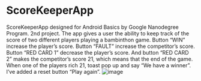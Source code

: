 # ScoreKeeperApp
ScoreKeeperApp designed for Android Basics by Google Nanodegree Program. 2nd project.
The app gives a user the ability to keep track of the score of two different players playing a bambinthon game.
Button “WIN” increase the player’s score.
Button “FAULT” increase the competitor’s score.
Button “RED CARD 1” decrease the player’s score.
And button “RED CARD 2” makes the competitor’s score 21, which means that the end of the game.
When one of the players rich 21, toast pop up and say “We have a winner”.
I’ve added a reset button “Play again”.
![image](https://user-images.githubusercontent.com/36941009/46163425-0dcc7a00-c240-11e8-9db8-e2b048ee1172.png)
